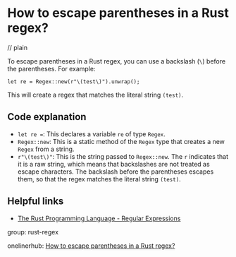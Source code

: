 # How to escape parentheses in a Rust regex?
// plain

To escape parentheses in a Rust regex, you can use a backslash (`\`) before the parentheses. For example:

```
let re = Regex::new(r"\(test\)").unwrap();
```

This will create a regex that matches the literal string `(test)`.

## Code explanation


- `let re =`: This declares a variable `re` of type `Regex`.
- `Regex::new`: This is a static method of the `Regex` type that creates a new `Regex` from a string.
- `r"\(test\)"`: This is the string passed to `Regex::new`. The `r` indicates that it is a raw string, which means that backslashes are not treated as escape characters. The backslash before the parentheses escapes them, so that the regex matches the literal string `(test)`.

## Helpful links

- [The Rust Programming Language - Regular Expressions](https://doc.rust-lang.org/book/ch19-05-advanced-regular-expressions.html)

group: rust-regex

onelinerhub: [How to escape parentheses in a Rust regex?](https://onelinerhub.com/rust/how-to-escape-parentheses-in-a-rust-regex)